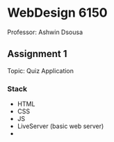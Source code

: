 # WebDesign 6150

Professor: Ashwin Dsousa

## Assignment 1

Topic: Quiz Application

### Stack

- HTML
- CSS
- JS
- LiveServer (basic web server)
- 

